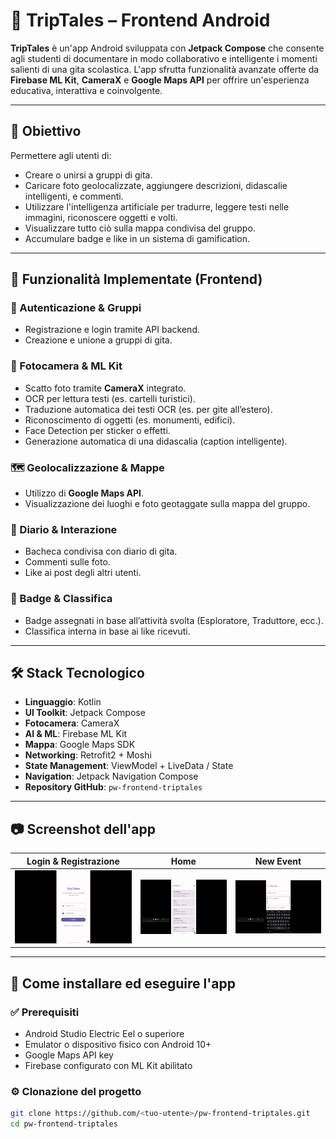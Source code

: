 # 📔 TripTales – Frontend Android

**TripTales** è un'app Android sviluppata con **Jetpack Compose** che consente agli studenti di documentare in modo collaborativo e intelligente i momenti salienti di una gita scolastica. L'app sfrutta funzionalità avanzate offerte da **Firebase ML Kit**, **CameraX** e **Google Maps API** per offrire un'esperienza educativa, interattiva e coinvolgente.

---

## 🎯 Obiettivo

Permettere agli utenti di:
- Creare o unirsi a gruppi di gita.
- Caricare foto geolocalizzate, aggiungere descrizioni, didascalie intelligenti, e commenti.
- Utilizzare l'intelligenza artificiale per tradurre, leggere testi nelle immagini, riconoscere oggetti e volti.
- Visualizzare tutto ciò sulla mappa condivisa del gruppo.
- Accumulare badge e like in un sistema di gamification.

---

## 🧩 Funzionalità Implementate (Frontend)

### 👤 Autenticazione & Gruppi
- Registrazione e login tramite API backend.
- Creazione e unione a gruppi di gita.

### 📸 Fotocamera & ML Kit
- Scatto foto tramite **CameraX** integrato.
- OCR per lettura testi (es. cartelli turistici).
- Traduzione automatica dei testi OCR (es. per gite all’estero).
- Riconoscimento di oggetti (es. monumenti, edifici).
- Face Detection per sticker o effetti.
- Generazione automatica di una didascalia (caption intelligente).

### 🗺️ Geolocalizzazione & Mappe
- Utilizzo di **Google Maps API**.
- Visualizzazione dei luoghi e foto geotaggate sulla mappa del gruppo.

### 💬 Diario & Interazione
- Bacheca condivisa con diario di gita.
- Commenti sulle foto.
- Like ai post degli altri utenti.

### 🏅 Badge & Classifica
- Badge assegnati in base all’attività svolta (Esploratore, Traduttore, ecc.).
- Classifica interna in base ai like ricevuti.

---

## 🛠️ Stack Tecnologico

- **Linguaggio**: Kotlin
- **UI Toolkit**: Jetpack Compose
- **Fotocamera**: CameraX
- **AI & ML**: Firebase ML Kit
- **Mappa**: Google Maps SDK
- **Networking**: Retrofit2 + Moshi
- **State Management**: ViewModel + LiveData / State
- **Navigation**: Jetpack Navigation Compose
- **Repository GitHub**: `pw-frontend-triptales`

---

## 📷 Screenshot dell'app

| Login & Registrazione | Home | New Event |
|--------------------|------------------|--------------------|
| ![login](images/login.png) | ![home](images/home.png) | ![newevent](images/newevent.png) |

---

## 🧪 Come installare ed eseguire l'app

### ✅ Prerequisiti
- Android Studio Electric Eel o superiore
- Emulator o dispositivo fisico con Android 10+
- Google Maps API key
- Firebase configurato con ML Kit abilitato

### ⚙️ Clonazione del progetto

```bash
git clone https://github.com/<tuo-utente>/pw-frontend-triptales.git
cd pw-frontend-triptales

